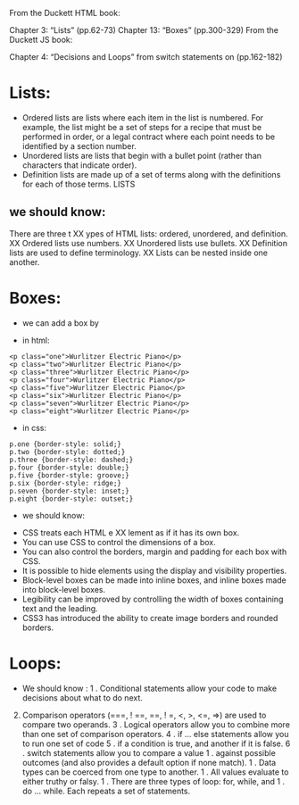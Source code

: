 From the Duckett HTML book:

Chapter 3: “Lists” (pp.62-73)
Chapter 13: “Boxes” (pp.300-329)
From the Duckett JS book:

Chapter 4: “Decisions and Loops” from switch statements on (pp.162-182)
# Lists:
* Ordered lists are lists where each item in the list is
numbered. For example, the list might be a set of steps for
a recipe that must be performed in order, or a legal contract
where each point needs to be identified by a section
number.
* Unordered lists are lists that begin with a bullet point
(rather than characters that indicate order).
* Definition lists are made up of a set of terms along with the
definitions for each of those terms.
LISTS
## we should know:
There are three t XX ypes of HTML lists: ordered,
unordered, and definition.
XX Ordered lists use numbers.
XX Unordered lists use bullets.
XX Definition lists are used to define terminology.
XX Lists can be nested inside one another.

# Boxes:
- we can add a box by
* in html:
```
<p class="one">Wurlitzer Electric Piano</p>
<p class="two">Wurlitzer Electric Piano</p>
<p class="three">Wurlitzer Electric Piano</p>
<p class="four">Wurlitzer Electric Piano</p>
<p class="five">Wurlitzer Electric Piano</p>
<p class="six">Wurlitzer Electric Piano</p>
<p class="seven">Wurlitzer Electric Piano</p>
<p class="eight">Wurlitzer Electric Piano</p>
```
* in css:
```
p.one {border-style: solid;}
p.two {border-style: dotted;}
p.three {border-style: dashed;}
p.four {border-style: double;}
p.five {border-style: groove;}
p.six {border-style: ridge;}
p.seven {border-style: inset;}
p.eight {border-style: outset;}
```
* we should know:
- CSS treats each HTML e XX lement as if it has its own box.
- You can use CSS to control the dimensions of a box.
- You can also control the borders, margin and padding
for each box with CSS.
- It is possible to hide elements using the display and
visibility properties.
- Block-level boxes can be made into inline boxes, and
inline boxes made into block-level boxes.
- Legibility can be improved by controlling the width of
boxes containing text and the leading.
- CSS3 has introduced the ability to create image
borders and rounded borders.
# Loops:
* We should know :
1 . Conditional statements allow your code to make
decisions about what to do next.
2. Comparison operators (===, ! ==, ==, ! =, <, >, <=, =>)
are used to compare two operands.
3 . Logical operators allow you to combine more than one
set of comparison operators.
4 . if ... else statements allow you to run one set of code
5 . if a condition is true, and another if it is false.
6 . switch statements allow you to compare a value
1 . against possible outcomes (and also provides a default
option if none match).
1 . Data types can be coerced from one type to another.
1 . All values evaluate to either truthy or falsy.
1 . There are three types of loop: for, while, and
1 . do ... while. Each repeats a set of statements.